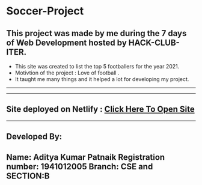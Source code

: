 # Soccer-Project
This project was made by me during the 7 days of Web Development hosted by HACK-CLUB-ITER.
-------------------------------------------------------------------------------
* This site was created to list the top 5 footballers for the year 2021.
* Motivtion of the project : Love of football .
* It taught me many things and it helped a lot for developing my project.
-------------------------------------------------------------------------------


-------------------------------------------------------------------------------
Site deployed on Netlify : [Click Here To Open Site]()
-------------------------------------------------------------------------------


-------------------------------------------------------------------------------
Developed By: 
-------------------------------------------------------------------------------
Name: Aditya Kumar Patnaik
Registration number: 1941012005 
Branch: CSE and SECTION:B
-------------------------------------------------------------------------------
